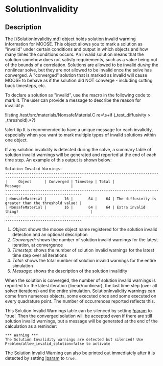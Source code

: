 # SolutionInvalidity

## Description

The [/SolutionInvalidity.md] object holds solution invalid warning information for MOOSE. This object allows you to mark a solution as "invalid" under certain conditions and output in which objects and how many times the conditions occurs. An invalid solution means that the solution somehow does not satisfy requirements, such as a value being out of the bounds of a correlation.  Solutions are allowed to be invalid *during* the nonlinear solve, but they are not allowed to be invalid once the solve has converged. A "converged" solution that is marked as invalid will cause MOOSE to behave as if the solution did NOT converge - including cutting back timesteps, etc.

To declare a solution as "invalid", use the macro in the following code to mark it. The user can provide a message to describe the reason for invalidity:

!listing /test/src/materials/NonsafeMaterial.C  re=\s+if \(_test_diffusivity > _threshold\).*?\}

!alert tip
It is recommended to have a unique message for each invalidity, especially when you want to mark multiple types of invalid solutions within one object.

If any solution invalidity is detected during the solve, a summary table of solution invalid warnings will be generated and reported at the end of each time step. An example of this output is shown below:

```
Solution Invalid Warnings:
---------------------------------------------------------------------------------------------------------
|     Object      | Converged | Timestep | Total |                        Message                       |
---------------------------------------------------------------------------------------------------------
| NonsafeMaterial |        16 |       64 |    64 | The diffusivity is greater than the threshold value! |
| NonsafeMaterial |        16 |       64 |    64 | Extra invalid thing!                                 |
---------------------------------------------------------------------------------------------------------
```

1. *Object*: shows the moose object name registered for the solution invalid detection and an optional description
2. *Converged*: shows the number of solution invalid warnings for the latest iteration, at convergence
3. *Timestep*: shows the number of solution invalid warnings for the latest time step over all iterations
4. *Total*: shows the total number of solution invalid warnings for the entire simulation
5. *Message*: shows the description of the solution invalidity

When the solution is converged, the number of solution invalid warnings is reported for the latest iteration (linear/nonlinear), the last time step (over all solver iterations) and the entire simulation.
SolutionInvalidity warnings can come from numerous objects, some executed once and some executed on every quadrature point. The number of occurrences reported reflects this.

This Solution Invalid Warnings table can be silenced by setting [!param](/Problem/FEProblem/allow_invalid_solution) to 'true'. Then the converged solution will be accepted even if there are still solution invalid warnings, but a message will be generated at the end of the calculation as a reminder:

```
*** Warning ***
The Solution Invalidity warnings are detected but silenced! Use Problem/allow_invalid_solution=false to activate
```

The Solution Invalid Warning can also be printed out immediately after it is detected by setting [!param](/Problem/FEProblem/immediately_print_invalid_solution) to `true`.


